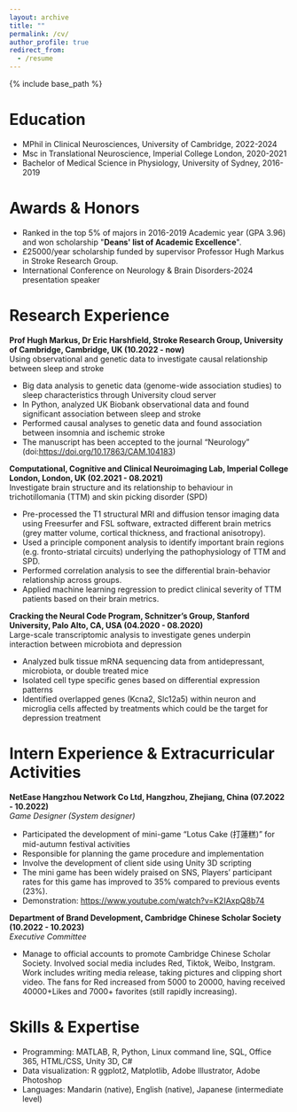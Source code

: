 ```yaml
---
layout: archive
title: ""
permalink: /cv/
author_profile: true
redirect_from:
  - /resume
---
```


{% include base_path %}

Education
======
* MPhil in Clinical Neurosciences, University of Cambridge, 2022-2024
* Msc in Translational Neuroscience, Imperial College London, 2020-2021
* Bachelor of Medical Science in Physiology, University of Sydney, 2016-2019

Awards & Honors
======
* Ranked in the top 5% of majors in 2016-2019 Academic year (GPA 3.96) and won scholarship "**Deans' list of Academic Excellence**".
* £25000/year scholarship funded by supervisor Professor Hugh Markus in Stroke Research Group.
* International Conference on Neurology & Brain Disorders-2024 presentation speaker

Research Experience	
======
**Prof Hugh Markus, Dr Eric Harshfield, Stroke Research Group, University of Cambridge, Cambridge, UK (10.2022 - now)**\
Using observational and genetic data to investigate causal relationship between sleep and stroke
* Big data analysis to genetic data (genome-wide association studies) to sleep characteristics through University cloud server 
* In Python, analyzed UK Biobank observational data and found significant association between sleep and stroke
* Performed causal analyses to genetic data and found association between insomnia and ischemic stroke
* The manuscript has been accepted to the journal “Neurology” (doi:https://doi.org/10.17863/CAM.104183)
  
**Computational, Cognitive and Clinical Neuroimaging Lab, Imperial College London, London, UK (02.2021 - 08.2021)**\
Investigate brain structure and its relationship to behaviour in trichotillomania (TTM) and skin picking disorder (SPD)
* Pre-processed the T1 structural MRI and diffusion tensor imaging data using Freesurfer and FSL software, extracted different brain metrics (grey matter volume, cortical thickness, and fractional anisotropy).
* Used a principle component analysis to identify important brain regions (e.g. fronto-striatal circuits) underlying the pathophysiology of TTM and SPD.
* Performed correlation analysis to see the differential brain-behavior relationship across groups.
* Applied machine learning regression to predict clinical severity of TTM patients based on their brain metrics.

**Cracking the Neural Code Program, Schnitzer’s Group, Stanford University, Palo Alto, CA, USA (04.2020 - 08.2020)**\
Large-scale transcriptomic analysis to investigate genes underpin interaction between microbiota and depression
* Analyzed bulk tissue mRNA sequencing data from antidepressant, microbiota, or double treated mice
* Isolated cell type specific genes based on differential expression patterns  
* Identified overlapped genes (Kcna2, Slc12a5) within neuron and microglia cells affected by treatments which could be the target for depression treatment 


Intern Experience & Extracurricular Activities
======
**NetEase Hangzhou Network Co Ltd, Hangzhou, Zhejiang, China (07.2022 - 10.2022)**\
*Game Designer (System designer)*
* Participated the development of mini-game “Lotus Cake (打蓮糕)” for mid-autumn festival activities
* Responsible for planning the game procedure and implementation
* Involve the development of client side using Unity 3D scripting 
* The mini game has been widely praised on SNS, Players’ participant rates for this game has improved to 35% compared to previous events (23%).
* Demonstration: https://www.youtube.com/watch?v=K2IAxpQ8b74 

**Department of Brand Development, Cambridge Chinese Scholar Society (10.2022 - 10.2023)**\
*Executive Committee*
* Manage to official accounts to promote Cambridge Chinese Scholar Society. Involved social media includes Red, Tiktok, Weibo, Instgram. Work includes writing media release, taking pictures and clipping short video. The fans for Red increased from 5000 to 20000, having received 40000+Likes and 7000+ favorites (still rapidly increasing).


Skills & Expertise
======
* Programming: 	MATLAB, R, Python, Linux command line, SQL, Office 365, HTML/CSS, Unity 3D, C#
* Data visualization: R ggplot2, Matplotlib, Adobe Illustrator, Adobe Photoshop
* Languages: Mandarin (native), English (native), Japanese (intermediate level)


